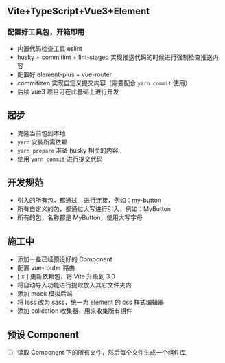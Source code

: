 ## Vite+TypeScript+Vue3+Element

### 配置好工具包，开箱即用

- 内置代码检查工具 eslint
- husky + commitlint + lint-staged 实现推送代码的时候进行强制检查推送内容
- 配置好 element-plus + vue-router
- commitizen 实现自定义提交内容（需要配合 `yarn commit` 使用）
- 后续 vue3 项目可在此基础上进行开发

## 起步

- 克隆当前包到本地
- `yarn` 安装所需依赖
- `yarn prepare` 准备 husky 相关的内容
- 使用 `yarn commit` 进行提交代码

## 开发规范

- 引入的所有包，都通过 `-` 进行连接，例如：my-button
- 所有自定义的包，都通过大写进行引入，例如：MyButton
- 所有的包，名称都是 MyButton，使用大写字母

## 施工中

- 添加一些已经预设好的 Component
- 配置 vue-router 路由
- [ x ] 更新依赖包，将 Vite 升级到 3.0
- 将自动导入功能进行提取放入其它文件夹内
- 添加 mock 模拟后端
- 将 less 改为 sass，统一为 element 的 css 样式编辑器
- 添加 collection 收集器，用来收集所有组件

## 预设 Component

- [ ] 读取 Component 下的所有文件，然后每个文件生成一个组件库
